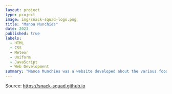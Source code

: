 ```yaml
---
layout: project
type: project
image: img/snack-squad-logo.png
title: "Manoa Munchies"
date: 2023
published: true
labels:
  - HTML
  - CSS
  - Meteor
  - Uniform
  - JavaScript
  - Web Development
summary: "Manoa Munchies was a website developed about the various food options available at UH Manoa that was created alongside Dustin Tomi, Payton Higa and Nicolas Steger"
---
```


Source: <a href="https://github.com/snack-squad/snack-squad.github.io"><i class="large github icon "></i>https://snack-squad.github.io</a>
